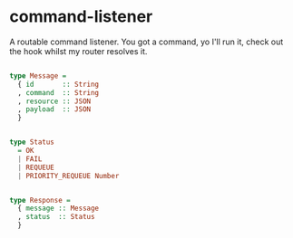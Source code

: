 # command-listener
A routable command listener. You got a command, yo I'll run it,
check out the hook whilst my router resolves it.


```purescript

type Message =
  { id       :: String
  , command  :: String
  , resource :: JSON
  , payload  :: JSON
  }


type Status
  = OK
  | FAIL
  | REQUEUE
  | PRIORITY_REQUEUE Number


type Response =
  { message :: Message
  , status  :: Status
  }
```
